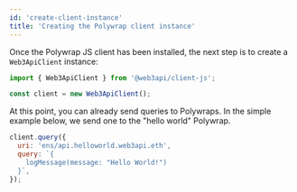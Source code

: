 ```yaml
---
id: 'create-client-instance'
title: 'Creating the Polywrap client instance'
---
```


Once the Polywrap JS client has been installed, the next step is to create a `Web3ApiClient` instance:

```typescript
import { Web3ApiClient } from '@web3api/client-js';

const client = new Web3ApiClient();
```

At this point, you can already send queries to Polywraps. In the simple example below, we send one to the "hello world" Polywrap.

```jsx
client.query({
  uri: 'ens/api.helloworld.web3api.eth',
  query: `{
    logMessage(message: "Hello World!")
  }`,
});
```
